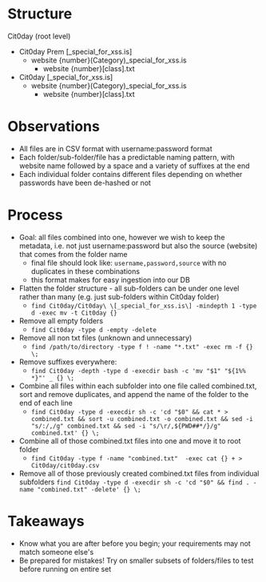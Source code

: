 # Structure

Cit0day (root level)
+ Cit0day Prem [_special_for_xss.is]
  + website {number}(Category)_special_for_xss.is
    + website {number}[class].txt
+ Cit0day [_special_for_xss.is]
  + website {number}(Category)_special_for_xss.is
    + website {number}[class].txt

# Observations

- All files are in CSV format with username:password format
- Each folder/sub-folder/file has a predictable naming pattern, with website name followed by a space and a variety of suffixes at the end
- Each individual folder contains different files depending on whether passwords have been de-hashed or not

# Process

- Goal: all files combined into one, however we wish to keep the metadata, i.e. not just username:password but also the source (website) that comes from the folder name
  - final file should look like: `username,password,source` with no duplicates in these combinations
  - this format makes for easy ingestion into our DB
- Flatten the folder structure - all sub-folders can be under one level rather than many (e.g. just sub-folders within Cit0day folder)
	- `find Cit0day/Cit0day\ \[_special_for_xss.is\] -mindepth 1 -type d -exec mv -t Cit0day {}`
- Remove all empty folders
	- `find Cit0day -type d -empty -delete`
- Remove all non txt files (unknown and unnecessary)
	- `find /path/to/directory -type f ! -name "*.txt" -exec rm -f {} \;`
- Remove suffixes everywhere:
  - `find Cit0day -depth -type d -execdir bash -c 'mv "$1" "${1%% *}"' _ {} \;`
- Combine all files within each subfolder into one file called combined.txt, sort and remove duplicates, and append the name of the folder to the end of each line
	- `find Cit0day -type d -execdir sh -c 'cd "$0" && cat * > combined.txt && sort -u combined.txt -o combined.txt && sed -i "s/:/,/g" combined.txt && sed -i "s/\r/,${PWD##*/}/g" combined.txt' {} \;`
- Combine all of those combined.txt files into one and move it to root folder
	- `find Cit0day -type f -name "combined.txt"  -exec cat {} + > Cit0day/cit0day.csv`
- Remove all of those previously created combined.txt files from individual subfolders
	`find Cit0day -type d -execdir sh -c 'cd "$0" && find . -name "combined.txt" -delete' {} \;`

# Takeaways
- Know what you are after before you begin; your requirements may not match someone else's
- Be prepared for mistakes! Try on smaller subsets of folders/files to test before running on entire set
